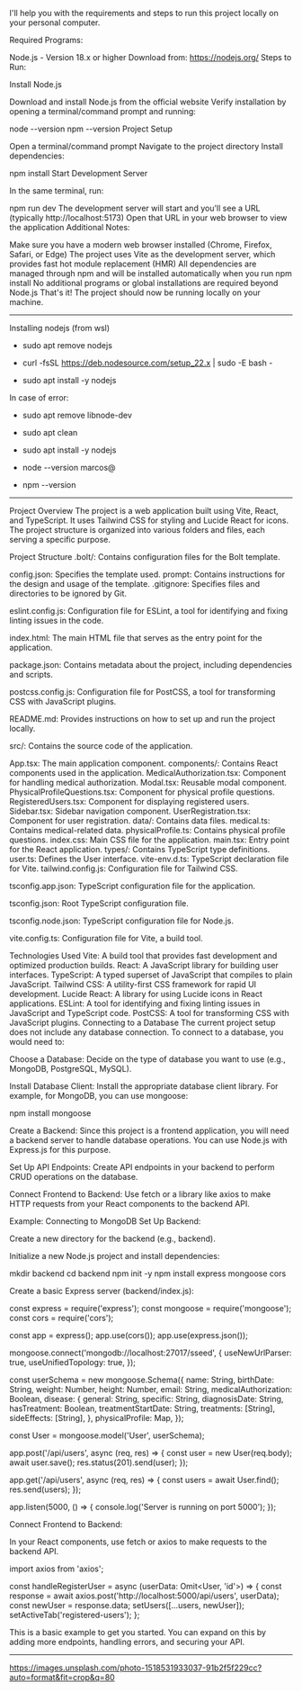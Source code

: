 I'll help you with the requirements and steps to run this project locally on your personal computer.

Required Programs:

Node.js - Version 18.x or higher
Download from: https://nodejs.org/
Steps to Run:

Install Node.js

Download and install Node.js from the official website
Verify installation by opening a terminal/command prompt and running:

node --version
npm --version
Project Setup

Open a terminal/command prompt
Navigate to the project directory
Install dependencies:

npm install
Start Development Server

In the same terminal, run:

npm run dev
The development server will start and you'll see a URL (typically http://localhost:5173)
Open that URL in your web browser to view the application
Additional Notes:

Make sure you have a modern web browser installed (Chrome, Firefox, Safari, or Edge)
The project uses Vite as the development server, which provides fast hot module replacement (HMR)
All dependencies are managed through npm and will be installed automatically when you run npm install
No additional programs or global installations are required beyond Node.js
That's it! The project should now be running locally on your machine.

--------------------------------------------------------------------------------------

Installing nodejs (from wsl)

- sudo apt remove nodejs 

- curl -fsSL https://deb.nodesource.com/setup_22.x | sudo -E bash -

- sudo apt install -y nodejs

In case of error:

- sudo apt remove libnode-dev 

- sudo apt clean

- sudo apt install -y nodejs

- node --version                                                                                                                marcos@

- npm --version 

---------------------------------------------------------------------------------------

Project Overview
The project is a web application built using Vite, React, and TypeScript. It uses Tailwind CSS for styling and Lucide React for icons. The project structure is organized into various folders and files, each serving a specific purpose.

Project Structure
.bolt/: Contains configuration files for the Bolt template.

config.json: Specifies the template used.
prompt: Contains instructions for the design and usage of the template.
.gitignore: Specifies files and directories to be ignored by Git.

eslint.config.js: Configuration file for ESLint, a tool for identifying and fixing linting issues in the code.

index.html: The main HTML file that serves as the entry point for the application.

package.json: Contains metadata about the project, including dependencies and scripts.

postcss.config.js: Configuration file for PostCSS, a tool for transforming CSS with JavaScript plugins.

README.md: Provides instructions on how to set up and run the project locally.

src/: Contains the source code of the application.

App.tsx: The main application component.
components/: Contains React components used in the application.
MedicalAuthorization.tsx: Component for handling medical authorization.
Modal.tsx: Reusable modal component.
PhysicalProfileQuestions.tsx: Component for physical profile questions.
RegisteredUsers.tsx: Component for displaying registered users.
Sidebar.tsx: Sidebar navigation component.
UserRegistration.tsx: Component for user registration.
data/: Contains data files.
medical.ts: Contains medical-related data.
physicalProfile.ts: Contains physical profile questions.
index.css: Main CSS file for the application.
main.tsx: Entry point for the React application.
types/: Contains TypeScript type definitions.
user.ts: Defines the User interface.
vite-env.d.ts: TypeScript declaration file for Vite.
tailwind.config.js: Configuration file for Tailwind CSS.

tsconfig.app.json: TypeScript configuration file for the application.

tsconfig.json: Root TypeScript configuration file.

tsconfig.node.json: TypeScript configuration file for Node.js.

vite.config.ts: Configuration file for Vite, a build tool.

Technologies Used
Vite: A build tool that provides fast development and optimized production builds.
React: A JavaScript library for building user interfaces.
TypeScript: A typed superset of JavaScript that compiles to plain JavaScript.
Tailwind CSS: A utility-first CSS framework for rapid UI development.
Lucide React: A library for using Lucide icons in React applications.
ESLint: A tool for identifying and fixing linting issues in JavaScript and TypeScript code.
PostCSS: A tool for transforming CSS with JavaScript plugins.
Connecting to a Database
The current project setup does not include any database connection. To connect to a database, you would need to:

Choose a Database: Decide on the type of database you want to use (e.g., MongoDB, PostgreSQL, MySQL).

Install Database Client: Install the appropriate database client library. For example, for MongoDB, you can use mongoose:

npm install mongoose

Create a Backend: Since this project is a frontend application, you will need a backend server to handle database operations. You can use Node.js with Express.js for this purpose.

Set Up API Endpoints: Create API endpoints in your backend to perform CRUD operations on the database.

Connect Frontend to Backend: Use fetch or a library like axios to make HTTP requests from your React components to the backend API.

Example: Connecting to MongoDB
Set Up Backend:

Create a new directory for the backend (e.g., backend).

Initialize a new Node.js project and install dependencies:

mkdir backend
cd backend
npm init -y
npm install express mongoose cors

Create a basic Express server (backend/index.js):

const express = require('express');
const mongoose = require('mongoose');
const cors = require('cors');

const app = express();
app.use(cors());
app.use(express.json());

mongoose.connect('mongodb://localhost:27017/sseed', {
  useNewUrlParser: true,
  useUnifiedTopology: true,
});

const userSchema = new mongoose.Schema({
  name: String,
  birthDate: String,
  weight: Number,
  height: Number,
  email: String,
  medicalAuthorization: Boolean,
  disease: {
    general: String,
    specific: String,
    diagnosisDate: String,
    hasTreatment: Boolean,
    treatmentStartDate: String,
    treatments: [String],
    sideEffects: [String],
  },
  physicalProfile: Map,
});

const User = mongoose.model('User', userSchema);

app.post('/api/users', async (req, res) => {
  const user = new User(req.body);
  await user.save();
  res.status(201).send(user);
});

app.get('/api/users', async (req, res) => {
  const users = await User.find();
  res.send(users);
});

app.listen(5000, () => {
  console.log('Server is running on port 5000');
});

Connect Frontend to Backend:

In your React components, use fetch or axios to make requests to the backend API.

import axios from 'axios';

const handleRegisterUser = async (userData: Omit<User, 'id'>) => {
  const response = await axios.post('http://localhost:5000/api/users', userData);
  const newUser = response.data;
  setUsers([...users, newUser]);
  setActiveTab('registered-users');
};

This is a basic example to get you started. You can expand on this by adding more endpoints, handling errors, and securing your API.

---------------------------------------------------------------------

https://images.unsplash.com/photo-1518531933037-91b2f5f229cc?auto=format&fit=crop&q=80